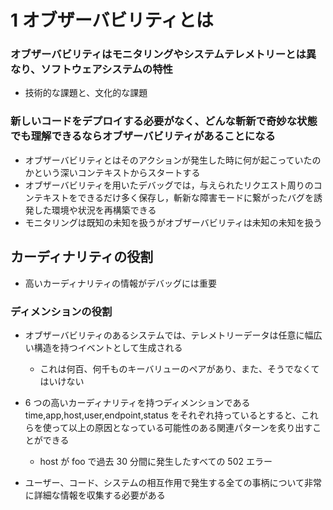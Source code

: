 # 1 オブザーバビリティとは

### オブザーバビリティはモニタリングやシステムテレメトリーとは異なり、ソフトウェアシステムの特性

- 技術的な課題と、文化的な課題

### 新しいコードをデプロイする必要がなく、どんな斬新で奇妙な状態でも理解できるならオブザーバビリティがあることになる

- オブザーバビリティとはそのアクションが発生した時に何が起こっていたのかという深いコンテキストからスタートする
- オブザーバビリティを用いたデバッグでは，与えられたリクエスト周りのコンテキストをできるだけ多く保存し，斬新な障害モードに繋がったバグを誘発した環境や状況を再構築できる
- モニタリングは既知の未知を扱うがオブザーバビリティは未知の未知を扱う

## カーディナリティの役割

- 高いカーディナリティの情報がデバッグには重要

### ディメンションの役割

- オブザーバビリティのあるシステムでは、テレメトリーデータは任意に幅広い構造を持つイベントとして生成される

  - これは何百、何千ものキーバリューのペアがあり、また、そうでなくてはいけない

- 6 つの高いカーディナリティを持つディメンションである time,app,host,user,endpoint,status をそれぞれ持っているとすると、これらを使って以上の原因となっている可能性のある関連パターンを炙り出すことができる
  - host が foo で過去 30 分間に発生したすべての 502 エラー
- ユーザー、コード、システムの相互作用で発生する全ての事柄について非常に詳細な情報を収集する必要がある
